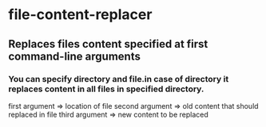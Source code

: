 # file-content-replacer

## Replaces files content specified at first command-line arguments
###  You can specify directory and file.in case of directory it replaces content in all files in specified directory.

first argument => location of file
second argument => old content that should replaced in file
third argument => new content to be replaced
